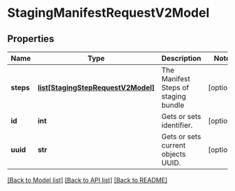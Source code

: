 # StagingManifestRequestV2Model

## Properties
Name | Type | Description | Notes
------------ | ------------- | ------------- | -------------
**steps** | [**list[StagingStepRequestV2Model]**](StagingStepRequestV2Model.md) | The Manifest Steps of staging bundle | [optional] 
**id** | **int** | Gets or sets identifier. | [optional] 
**uuid** | **str** | Gets or sets current objects UUID. | [optional] 

[[Back to Model list]](../README.md#documentation-for-models) [[Back to API list]](../README.md#documentation-for-api-endpoints) [[Back to README]](../README.md)


